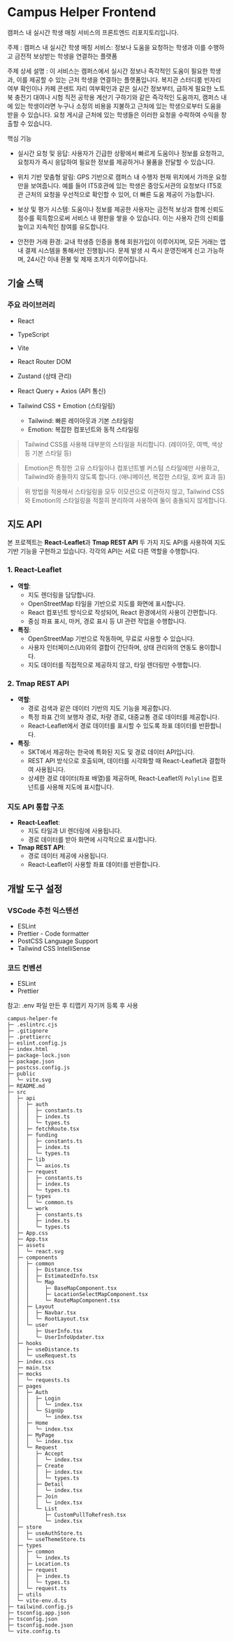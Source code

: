 # Campus Helper Frontend

캠퍼스 내 실시간 학생 매칭 서비스의 프론트엔드 리포지토리입니다.


주제 :
캠퍼스 내 실시간 학생 매칭 서비스: 정보나 도움을 요청하는 학생과 이를 수행하고 금전적 보상받는 학생을 연결하는 플랫폼

주제 상세 설명 :
이 서비스는 캠퍼스에서 실시간 정보나 즉각적인 도움이 필요한 학생과, 이를 제공할 수 있는 근처 학생을 연결하는 플랫폼입니다. 복지관 스터디룸 빈자리 여부 확인이나 카페 콘센트 자리 여부확인과 같은 실시간 정보부터, 급하게 필요한 노트북 충전기 대여나 시험 직전 공학용 계산기 구하기와 같은 즉각적인 도움까지, 캠퍼스 내에 있는 학생이라면 누구나 소정의 비용을 지불하고 근처에 있는 학생으로부터 도움을 받을 수 있습니다. 요청 게시글 근처에 있는 학생들은 이러한 요청을 수락하여 수익을 창출할 수 있습니다.

핵심 기능
- 실시간 요청 및 응답:
사용자가 긴급한 상황에서 빠르게 도움이나 정보를 요청하고, 요청자가 즉시 응답하여 필요한 정보를 제공하거나 물품을 전달할 수 있습니다.

- 위치 기반 맞춤형 알림:
GPS 기반으로 캠퍼스 내 수행자 현재 위치에서 가까운 요청만을 보여줍니다. 예를 들어 IT5호관에 있는 학생은 중앙도서관의 요청보다 IT5호관 근처의 요청을 우선적으로 확인할 수 있어, 더 빠른 도움 제공이 가능합니다.

- 보상 및 평가 시스템:
도움이나 정보를 제공한 사용자는 금전적 보상과 함께 신뢰도 점수를 획득함으로써 서비스 내 평판을 쌓을 수 있습니다. 이는 사용자 간의 신뢰를 높이고 지속적인 참여를 유도합니다.

- 안전한 거래 환경:
교내 학생증 인증을 통해 회원가입이 이루어지며, 모든 거래는 앱 내 결제 시스템을 통해서만 진행됩니다. 문제 발생 시 즉시 운영진에게 신고 가능하며, 24시간 이내 환불 및 제재 조치가 이루어집니다.

## 기술 스택

### 주요 라이브러리

- React
- TypeScript
- Vite
- React Router DOM
- Zustand (상태 관리)
- React Query + Axios (API 통신)
- Tailwind CSS + Emotion (스타일링)

  - Tailwind: 빠른 레이아웃과 기본 스타일링
  - Emotion: 복잡한 컴포넌트와 동적 스타일링

> Tailwind CSS를 사용해 대부분의 스타일을 처리합니다. (레이아웃, 여백, 색상 등 기본 스타일 등)

> Emotion은 특정한 고유 스타일이나 컴포넌트별 커스텀 스타일에만 사용하고, Tailwind와 충돌하지 않도록 합니다. (애니메이션, 복잡한 스타일, 호버 효과 등)

> 위 방법을 적용해서 스타일링을 모두 이모션으로 이관하지 않고, Tailwind CSS와 Emotion의 스타일링을 적절히 분리하여 사용하여 둘이 충돌되지 않게합니다.

## 지도 API

본 프로젝트는 **React-Leaflet**과 **Tmap REST API** 두 가지 지도 API를 사용하여 지도 기반 기능을 구현하고 있습니다. 각각의 API는 서로 다른 역할을 수행합니다.

### 1. React-Leaflet

- **역할**:
  - 지도 렌더링을 담당합니다.
  - OpenStreetMap 타일을 기반으로 지도를 화면에 표시합니다.
  - React 컴포넌트 방식으로 작성되어, React 환경에서의 사용이 간편합니다.
  - 중심 좌표 표시, 마커, 경로 표시 등 UI 관련 작업을 수행합니다.
- **특징**:
  - OpenStreetMap 기반으로 작동하며, 무료로 사용할 수 있습니다.
  - 사용자 인터페이스(UI)와의 결합이 간단하며, 상태 관리와의 연동도 용이합니다.
  - 지도 데이터를 직접적으로 제공하지 않고, 타일 렌더링만 수행합니다.

### 2. Tmap REST API

- **역할**:
  - 경로 검색과 같은 데이터 기반의 지도 기능을 제공합니다.
  - 특정 좌표 간의 보행자 경로, 차량 경로, 대중교통 경로 데이터를 제공합니다.
  - React-Leaflet에서 경로 데이터를 표시할 수 있도록 좌표 데이터를 반환합니다.
- **특징**:
  - SKT에서 제공하는 한국에 특화된 지도 및 경로 데이터 API입니다.
  - REST API 방식으로 호출되며, 데이터를 시각화할 때 React-Leaflet과 결합하여 사용됩니다.
  - 상세한 경로 데이터(좌표 배열)를 제공하며, React-Leaflet의 `Polyline` 컴포넌트를 사용해 지도에 표시합니다.

### 지도 API 통합 구조

- **React-Leaflet**:
  - 지도 타일과 UI 렌더링에 사용됩니다.
  - 경로 데이터를 받아 화면에 시각적으로 표시합니다.
- **Tmap REST API**:
  - 경로 데이터 제공에 사용됩니다.
  - React-Leaflet이 사용할 좌표 데이터를 반환합니다.

## 개발 도구 설정

### VSCode 추천 익스텐션

- ESLint
- Prettier - Code formatter
- PostCSS Language Support
- Tailwind CSS IntelliSense

### 코드 컨벤션

- ESLint
- Prettier

참고: .env 파일 만든 후 티맵키 자기꺼 등록 후 사용


```
campus-helper-fe
├─ .eslintrc.cjs
├─ .gitignore
├─ .prettierrc
├─ eslint.config.js
├─ index.html
├─ package-lock.json
├─ package.json
├─ postcss.config.js
├─ public
│  └─ vite.svg
├─ README.md
├─ src
│  ├─ api
│  │  ├─ auth
│  │  │  ├─ constants.ts
│  │  │  ├─ index.ts
│  │  │  └─ types.ts
│  │  ├─ fetchRoute.tsx
│  │  ├─ funding
│  │  │  ├─ constants.ts
│  │  │  ├─ index.ts
│  │  │  └─ types.ts
│  │  ├─ lib
│  │  │  └─ axios.ts
│  │  ├─ request
│  │  │  ├─ constants.ts
│  │  │  ├─ index.ts
│  │  │  └─ types.ts
│  │  ├─ types
│  │  │  └─ common.ts
│  │  └─ work
│  │     ├─ constants.ts
│  │     ├─ index.ts
│  │     └─ types.ts
│  ├─ App.css
│  ├─ App.tsx
│  ├─ assets
│  │  └─ react.svg
│  ├─ components
│  │  ├─ common
│  │  │  ├─ Distance.tsx
│  │  │  ├─ EstimatedInfo.tsx
│  │  │  └─ Map
│  │  │     ├─ BaseMapComponent.tsx
│  │  │     ├─ LocationSelectMapComponent.tsx
│  │  │     └─ RouteMapComponent.tsx
│  │  ├─ Layout
│  │  │  ├─ Navbar.tsx
│  │  │  └─ RootLayout.tsx
│  │  └─ user
│  │     ├─ UserInfo.tsx
│  │     └─ UserInfoUpdater.tsx
│  ├─ hooks
│  │  ├─ useDistance.ts
│  │  └─ useRequest.ts
│  ├─ index.css
│  ├─ main.tsx
│  ├─ mocks
│  │  └─ requests.ts
│  ├─ pages
│  │  ├─ Auth
│  │  │  ├─ Login
│  │  │  │  └─ index.tsx
│  │  │  └─ SignUp
│  │  │     └─ index.tsx
│  │  ├─ Home
│  │  │  └─ index.tsx
│  │  ├─ MyPage
│  │  │  └─ index.tsx
│  │  └─ Request
│  │     ├─ Accept
│  │     │  └─ index.tsx
│  │     ├─ Create
│  │     │  ├─ index.tsx
│  │     │  └─ types.ts
│  │     ├─ Detail
│  │     │  └─ index.tsx
│  │     ├─ Join
│  │     │  └─ index.tsx
│  │     └─ List
│  │        ├─ CustomPullToRefresh.tsx
│  │        └─ index.tsx
│  ├─ store
│  │  ├─ useAuthStore.ts
│  │  └─ useThemeStore.ts
│  ├─ types
│  │  ├─ common
│  │  │  └─ index.ts
│  │  ├─ Location.ts
│  │  ├─ request
│  │  │  ├─ index.ts
│  │  │  └─ types.ts
│  │  └─ request.ts
│  ├─ utils
│  └─ vite-env.d.ts
├─ tailwind.config.js
├─ tsconfig.app.json
├─ tsconfig.json
├─ tsconfig.node.json
└─ vite.config.ts

```